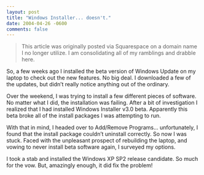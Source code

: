 ```yaml
---
layout: post
title: "Windows Installer... doesn't."
date: 2004-04-26 -0600
comments: false
---
```


> This article was originally posted via Squarespace on a domain name I no longer utilize.  I am consolidating all of my ramblings and drabble here.

So, a few weeks ago I installed the beta version of Windows Update on my laptop to check out the new features. No big deal. I downloaded a few of the updates, but didn’t really notice anything out of the ordinary.

Over the weekend, I was trying to install a few different pieces of software. No matter what I did, the installation was failing. After a bit of investigation I realized that I had installed Windows Installer v3.0 beta. Apparently this beta broke all of the install packages I was attempting to run.

With that in mind, I headed over to Add/Remove Programs… unfortunately, I found that the install package couldn’t uninstall correctly. So now I was stuck. Faced with the unpleasant prospect of rebuilding the laptop, and vowing to never install beta software again, I surveyed my options.

I took a stab and installed the Windows XP SP2 release candidate. So much for the vow. But, amazingly enough, it did fix the problem!